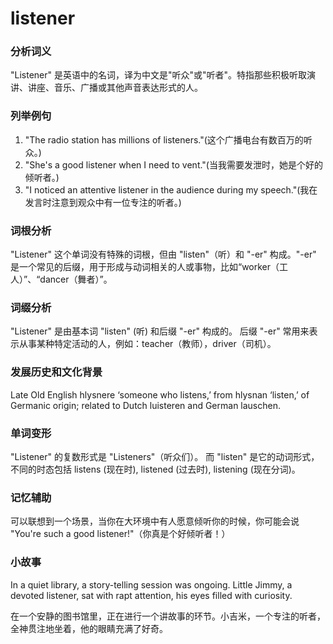 # listener

### 分析词义

  

"Listener" 是英语中的名词，译为中文是"听众"或"听者"。特指那些积极听取演讲、讲座、音乐、广播或其他声音表达形式的人。

  

### 列举例句

  

1.  "The radio station has millions of listeners."(这个广播电台有数百万的听众。)
2.  "She's a good listener when I need to vent."(当我需要发泄时，她是个好的倾听者。)
3.  "I noticed an attentive listener in the audience during my speech."(我在发言时注意到观众中有一位专注的听者。)

  

### 词根分析

  

"Listener" 这个单词没有特殊的词根，但由 "listen"（听）和 "-er" 构成。"-er" 是一个常见的后缀，用于形成与动词相关的人或事物，比如“worker（工人）”、“dancer（舞者）”。

  

### 词缀分析

  

"Listener" 是由基本词 "listen" (听) 和后缀 "-er" 构成的。 后缀 "-er" 常用来表示从事某种特定活动的人，例如：teacher（教师），driver（司机）。

  

### 发展历史和文化背景

  

Late Old English hlysnere ‘someone who listens,’ from hlysnan ‘listen,’ of Germanic origin; related to Dutch luisteren and German lauschen.

  

### 单词变形

  

"Listener" 的复数形式是 "Listeners"（听众们）。 而 "listen" 是它的动词形式，不同的时态包括 listens (现在时), listened (过去时), listening (现在分词)。

  

### 记忆辅助

  

可以联想到一个场景，当你在大环境中有人愿意倾听你的时候，你可能会说 "You're such a good listener!"（你真是个好倾听者！）

  

### 小故事

  

In a quiet library, a story-telling session was ongoing. Little Jimmy, a devoted listener, sat with rapt attention, his eyes filled with curiosity.

  

在一个安静的图书馆里，正在进行一个讲故事的环节。小吉米，一个专注的听者，全神贯注地坐着，他的眼睛充满了好奇。
